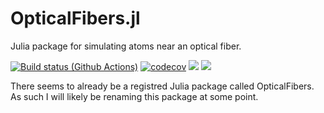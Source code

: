 # OpticalFibers.jl
Julia package for simulating atoms near an optical fiber.

[![Build status (Github Actions)](https://github.com/DanielHolleufer/OpticalFibers.jl/workflows/CI/badge.svg)](https://github.com/DanielHolleufer/OpticalFibers.jl/actions)
[![codecov](https://codecov.io/github/DanielHolleufer/OpticalFibers.jl/graph/badge.svg?token=I3M4E4Z5NY)](https://codecov.io/github/DanielHolleufer/OpticalFibers.jl)
[![](https://img.shields.io/badge/docs-stable-blue.svg)](https://danielholleufer.github.io/OpticalFibers.jl/stable)
[![](https://img.shields.io/badge/docs-dev-blue.svg)](https://danielholleufer.github.io/OpticalFibers.jl/dev/)

There seems to already be a registred Julia package called OpticalFibers. As such I will likely be renaming this package at some point.
